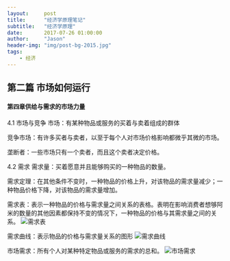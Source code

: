 ```yaml
---
layout:     post
title:      "经济学原理笔记"
subtitle:   "经济学原理"
date:       2017-07-26 01:00:00
author:     "Jason"
header-img: "img/post-bg-2015.jpg"
tags:
    - 经济
---
```

## 第二篇 市场如何运行
#### 第四章供给与需求的市场力量

4.1 市场与竞争
市场：有某种物品或服务的买着与卖着组成的群体

竞争市场：有许多买者与卖者，以至于每个人对市场价格影响都微乎其微的市场。

垄断者：一些市场只有一个卖者，而且这个卖者决定价格。

4.2 需求
需求量：买着愿意并且能够购买的一种物品的数量。

需求定理：在其他条件不变时，一种物品的价格上升，对该物品的需求量减少；一种物品价格下降，对该物品的需求量增加。

需求表：表示一种物品的价格与需求量之间关系的表格。表明在影响消费者想够阿米的数量的其他因素都保持不变的情况下，一种物品的价格与其需求量之间的关系。
![需求表](http://7xtw1r.com1.z0.glb.clouddn.com/%E9%9C%80%E6%B1%82%E8%A1%A8.png)

需求曲线：表示物品的价格与需求量关系的图形
![需求曲线](http://7xtw1r.com1.z0.glb.clouddn.com/%E9%9C%80%E6%B1%82%E6%9B%B2%E7%BA%BF.png)

市场需求：所有个人对某种特定物品或服务的需求的总和。
![市场需求](http://7xtw1r.com1.z0.glb.clouddn.com/%E5%B8%82%E5%9C%BA%E9%9C%80%E6%B1%82.png)

